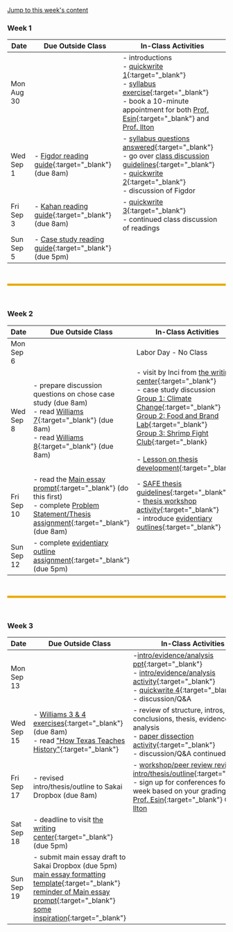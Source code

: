 [Jump to this week's content](#bottom)

### Week 1

Date       | Due Outside Class | In-Class Activities 
-----------|-------------------|-------------------
Mon Aug 30 |  | - introductions <br> - [quickwrite 1](quickwrite-1){:target="_blank"} <br> - [syllabus exercise](https://forms.gle/ktC4Mf1wWB89n1Jv5){:target="_blank"} <br> - book a 10-minute appointment for both [Prof. Esin](https://calendar.google.com/calendar/selfsched?sstoken=UUQ3VGNIY0NmVmROfGRlZmF1bHR8OTdlNGNiMGZhY2E0YTg0M2Y4M2NhZDQzNTRhOGU2NjU){:target="_blank"} and [Prof. Ilton](https://calendar.google.com/calendar/selfsched?sstoken=UUNveWstTXNRSTVwfGRlZmF1bHR8ZmY1MDkyZTFiODRjZmE5ZjQ5MDkyYmM1OWE5ZDVmZmY)
Wed Sep 1 | - [Figdor reading guide](figdor){:target="_blank"} (due 8am) | - [syllabus questions answered](https://drive.google.com/file/d/1n4xdzfn9fLhmhA50LM3NAqa5dAuGAnvm/view?usp=sharing){:target="_blank"} <br> - go over [class discussion guidelines](https://drive.google.com/file/d/19JNn4LZWqB22oltlcipwl_JGMEL_p9cQ/view?usp=sharing){:target="_blank"} <br> - [quickwrite 2](quickwrite-2){:target="_blank"} <br> - discussion of Figdor
Fri Sep 3 | - [Kahan reading guide](kahan){:target="_blank"} (due 8am) | - [quickwrite 3](quickwrite-3){:target="_blank"} <br> - continued class discussion of readings
Sun Sep 5 | - [Case study reading guide](case-study-overview.md){:target="_blank"} (due 5pm)

<br>
<hr style="color:black;background-color:#EAAA00;height:5px">
<br>

### Week 2

Date       | Due Outside Class | In-Class Activities 
-----------|-------------------|-------------------
Mon Sep 6  |                   | Labor Day - No Class
Wed Sep 8  | - prepare discussion questions on chose case study (due 8am) <br> - read [Williams 7](https://drive.google.com/file/d/195EL7_8T0_lddh0VUqRY8ZqYlDP3tVYG/view?usp=sharing){:target="_blank"} (due 8am) <br> - read [Williams 8](https://drive.google.com/file/d/1JVTSifHnGMIEXAofUeT48Q0YxMbN7ds1/view?usp=sharing){:target="_blank"} (due 8am) |  - visit by Inci from [the writing center](https://www.hmc.edu/learning-programs/writing-center/){:target="_blank"} <br> - case study discussion <br> [Group 1: Climate Change](https://docs.google.com/document/d/1g7Ugo9kbUqVEpyoYB7dY00BVJo5k9lhEAXT8F1hWTWQ/edit?usp=sharing){:target="_blank"} <br> [Group 2: Food and Brand Lab](https://docs.google.com/document/d/1wkEYsPxNkjqe11-Jos3VO7gv3b0xKVf1QNlr0v7V0vM/edit?usp=sharing){:target="_blank"} <br> [Group 3: Shrimp Fight Club](https://docs.google.com/document/d/1kUqBI9C2xDWfCwB9j_GLNUybJBrcOKIIeZdwLpc8R38/edit?usp=sharing){:target="_blank} <br> <br> - [Lesson on thesis development](https://drive.google.com/file/d/1prERJ8G0e3PxepTznCcUKInpG6PM7t6f/view?usp=sharing){:target="_blank"} <br> 
Fri Sep 10 | - read the [Main essay prompt](https://drive.google.com/file/d/1C8y99PBMEkX5MU0RmiZu4O7OyM5kCflG/view?usp=sharing){:target="_blank"} (do this first) <br> - complete [Problem Statement/Thesis assignment](https://drive.google.com/file/d/1FVLPM5gJgb6qfJhDrOGD7P7dppSecQjc/view?usp=sharing){:target="_blank"} (due 8am) | - [SAFE thesis guidelines](https://drive.google.com/file/d/1rvpSbpqPo6z1wEXFEPPE6c66KNWU7V6I/view?usp=sharing){:target="_blank"} <br> - [thesis workshop activity](https://docs.google.com/document/d/1EXsiJWKJqJJCP9tb1uPbEsE9-acGCRm2nX5bvYW7Hbo/edit?usp=sharing){:target="_blank"} <br> - introduce [evidentiary outlines](https://drive.google.com/file/d/1WQSSfJ4xrkmIUYpvTNHsjk1KFFHw2xL9/view?usp=sharing){:target="_blank"}
Sun Sep 12 | - complete [evidentiary outline assignment](https://docs.google.com/document/d/1pn3JIIe6gehscDlSuVVrucnjayNPyfMu/view){:target="_blank"} (due 5pm) |


<br>
<hr style="color:black;background-color:#EAAA00;height:5px">
<br>


### Week 3

Date       | Due Outside Class | In-Class Activities 
-----------|-------------------|-------------------
Mon Sep 13 |                    | -[intro/evidence/analysis ppt](https://drive.google.com/file/d/19qy723BgclSSJScAjoR58MBoCkKw6psO/view?usp=sharing){:target="_blank"} <br> - [intro/evidence/analysis activity](https://drive.google.com/drive/folders/17yd7n0b8yNOyR-yF_F-pEt3NxjlPudhy?usp=sharing){:target="_blank"} <br> - [quickwrite 4](quickwrite-4){:target="_blank"} <br> - discussion/Q&A
Wed Sep 15 | - [Williams 3 & 4 exercises](https://drive.google.com/file/d/1p8PSuRQIDROxHc2tvOccEiJlwTbPg5z6/view?usp=sharing){:target="_blank"} (due 8am) <br> - read ["How Texas Teaches History"](https://drive.google.com/file/d/1P7PiB2fINCw-W2RuHgW5_EUPtMzYTXKt/view?usp=sharing){:target="_blank"}   | - review of structure, intros, conclusions, thesis, evidence, analysis <br> - [paper dissection activity](https://drive.google.com/drive/folders/14RBxLGuFhymsaof_7GtqLjuq0CJOkYps?usp=sharing){:target="_blank"} <br> - discussion/Q&A continued
Fri Sep 17 | - revised intro/thesis/outline to Sakai Dropbox (due 8am)                   | - [workshop/peer review revised intro/thesis/outline](https://drive.google.com/drive/folders/1Zix-QerpvFzUtZrmMIodxqYHQLNRLcGU?usp=sharing){:target="_blank"} <br> - sign up for conferences for next week based on your grading group <br> [Prof. Esin](https://calendar.google.com/calendar/selfsched?sstoken=UUQ3VGNIY0NmVmROfGRlZmF1bHR8OTdlNGNiMGZhY2E0YTg0M2Y4M2NhZDQzNTRhOGU2NjU){:target="_blank"} OR [Prof. Ilton](https://calendar.google.com/calendar/selfsched?sstoken=UUNveWstTXNRSTVwfGRlZmF1bHR8ZmY1MDkyZTFiODRjZmE5ZjQ5MDkyYmM1OWE5ZDVmZmY)
Sat Sep 18 | - deadline to visit [the writing center](https://www.hmc.edu/learning-programs/writing-center/){:target="_blank"} (due 5pm)                |
Sun Sep 19 | - submit main essay draft to Sakai Dropbox (due 5pm)  <br> [main essay formatting template](https://docs.google.com/document/d/1DsDkOeXltlokmx3_XUStXO1D9uPS-GZh/edit?usp=sharing&ouid=117002842337913012603&rtpof=true&sd=true){:target="_blank"} <br> [reminder of Main essay prompt](https://drive.google.com/file/d/1C8y99PBMEkX5MU0RmiZu4O7OyM5kCflG/view?usp=sharing){:target="_blank"} <br> [some inspiration](https://drive.google.com/file/d/1xrrn85Xf6t5mpMU60a01UfSbtLcpk9Ly/view?usp=sharing){:target="_blank"}                |


<br>

<br>

<br>

<a id="bottom"></a>

